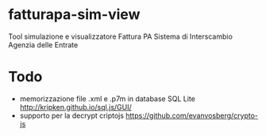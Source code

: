 fatturapa-sim-view
==================

Tool simulazione e visualizzatore Fattura PA Sistema di Interscambio Agenzia delle Entrate 

Todo
====
* memorizzazione file .xml e .p7m in database SQL Lite http://kripken.github.io/sql.js/GUI/
* supporto per la decrypt criptojs https://github.com/evanvosberg/crypto-js


